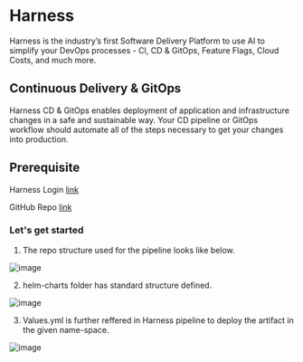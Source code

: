 # Harness

Harness is the industry’s first Software Delivery Platform to use AI to simplify your DevOps processes - CI, CD & GitOps, Feature Flags, Cloud Costs, and much more.

## Continuous Delivery & GitOps

Harness CD & GitOps enables deployment of application and infrastructure changes in a safe and sustainable way. Your CD pipeline or GitOps workflow should automate all of the steps necessary to get your changes into production.

## Prerequisite

Harness Login [link](https://www.harness.io/)

GitHub Repo [link](https://github.com)


### Let's get started

1. The repo structure used for the pipeline looks like below.

![image](https://user-images.githubusercontent.com/56785623/235187222-9bf4f17b-2329-43cf-ba65-b5c3743a91fe.png)

2. helm-charts folder has standard structure defined. 

![image](https://user-images.githubusercontent.com/56785623/235188153-74a597a2-928a-45d3-9ef6-60d3772090ca.png)

3.  Values.yml is further reffered in Harness pipeline to deploy the artifact in the given name-space.

![image](https://user-images.githubusercontent.com/56785623/235188636-90647adf-c9cf-4696-a67b-331cce2398a8.png)

